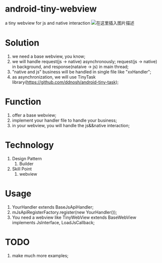 # android-tiny-webview
a tiny webview for js and native interaction
![在这里插入图片描述](https://img-blog.csdnimg.cn/20190101094639884.png?x-oss-process=image/watermark,type_ZmFuZ3poZW5naGVpdGk,shadow_10,text_aHR0cHM6Ly9ibG9nLmNzZG4ubmV0L2Rkbm9zaA==,size_16,color_FFFFFF,t_70)

# Solution
1. we need a base webview, you know;
2. we will handle request(js -> native) asynchronously;
request(js -> native) in background, and response(nataive -> js) in main thread;
3. "native and js" business will be handled in single file like "xxHandler";
4. as asynchronization, we will use TinyTask library(https://github.com/ddnosh/android-tiny-task);

# Function
1. offer a base webview;
2. implement your handler file to handle your business;
3. in your webview, you will handle the js&&native interaction;

# Technology
1. Design Pattern
    1. Builder
2. Skill Point
    1. webview

# Usage
1. YourHandler extends BaseJsApiHandler;
2. mJsApiRegisterFactory.register(new YourHandler());
3. You need a webview like TinyWebView extends BaseWebView implements JsInterface, LoadJsCallback;

# TODO
1. make much more examples;
